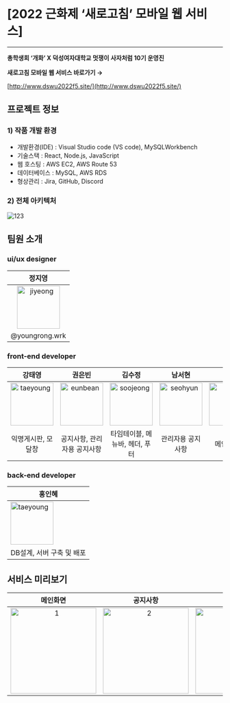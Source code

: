 # [2022 근화제 ‘새로고침’ 모바일 웹 서비스]

---



**총학생회 ‘개화’ X 덕성여자대학교 멋쟁이 사자처럼 10기 운영진**

**새로고침 모바일 웹 서비스 바로가기 →** 

[http://www.dswu2022f5.site/](http://www.dswu2022f5.site/)

## 프로젝트 정보

### 1) 작품 개발 환경

- 개발환경(IDE) : Visual Studio code (VS code), MySQLWorkbench
- 기술스택 : React, Node.js, JavaScript
- 웹 호스팅 : AWS EC2, AWS Route 53
- 데이터베이스 : MySQL, AWS RDS
- 형상관리 : Jira, GitHub, Discord

### 2) 전체 아키텍처

![123](https://user-images.githubusercontent.com/64454313/169698725-e2f8ed7d-34cb-4440-8915-f5b2f36affc3.png)


## 팀원 소개

### ui/ux designer

| <center>정지영</center> |
| --- |
|<center><img width="100" alt="jiyeong" src="https://user-images.githubusercontent.com/64454313/169698857-f048d695-3a17-414a-b5ab-50ab4c0f3143.jpeg"></center>|
| <center>@youngrong.wrk </center>|

### front-end developer

| <center>강태영</center> | <center>권은빈</center> | <center>김수정</center> | <center>남서현</center> | <center>허은</center> | <center>유다영</center> |
| --- | --- | --- | --- | --- | --- |
| <center><img width="100" alt="taeyoung" src="https://user-images.githubusercontent.com/64454313/169698884-06c50e80-74fa-455a-8fae-de606622416d.png"></center> | <center><img width="100" alt="eunbean" src="https://user-images.githubusercontent.com/64454313/169698892-ec68f463-17e4-404c-b2bb-ca3a1a072330.jpeg"></center> | <center><img width="100" alt="soojeong" src="https://user-images.githubusercontent.com/64454313/169698898-662eadaa-30ec-4bbd-bed8-2e217e0ba74b.jpeg"></center> | <center><img width="100" alt="seohyun" src="https://user-images.githubusercontent.com/64454313/169698903-4c7f7911-d741-4a29-b75d-33986bc4807a.jpeg"></center> | <center><img width="100" alt="eun" src="https://user-images.githubusercontent.com/64454313/169698910-34c5c4d9-73f4-4cee-bd7d-9f027d83e2ed.jpeg"></center> | <center><img width="100" alt="dayoung" src="https://user-images.githubusercontent.com/64454313/169698921-60ab9615-d128-40ee-902d-aef78b8c29be.jpeg"></center> |
| <center>익명게시판, 모달창</center> | <center>공지사항, 관리자용 공지사항</center> | <center>타임테이블,  메뉴바, 헤더, 푸터</center> | <center>관리자용 공지사항<center> | <center>메인페이지</center> | <center>이벤트페이지, 모달창</center> |



### back-end developer

| 홍인혜 |
| --- |
| <img width="100" alt="taeyoung" src="https://user-images.githubusercontent.com/64454313/169699479-da5ac649-f506-4ea2-9c23-a1674ed72443.jpeg"> |
| DB설계, 서버 구축 및 배포 |
  
## 서비스 미리보기

| <center>메인화면</center> | <center>공지사항</center> | <center>이벤트</center> | <center>방명록</center> |
| --- | --- | --- | --- |
| <center><img width="200" alt="1" src="https://user-images.githubusercontent.com/62804036/170293450-1fa1bebb-72fc-41c2-9d00-4914260ca937.png"></center> | <center><img width="200" alt="2" src="https://user-images.githubusercontent.com/62804036/170293486-1b04da96-7361-4d1d-bb77-e28c4b7d4e87.png"></center> | <center><img width="200" alt="3" src="https://user-images.githubusercontent.com/62804036/170293518-49b32a8f-63cb-4a06-9107-9df04a37ec9a.png"></center> | <center><img width="200" alt="4" src="https://user-images.githubusercontent.com/62804036/170293554-cfa92e40-2eef-4513-8530-a15d9d51cdba.png"></center> | 



